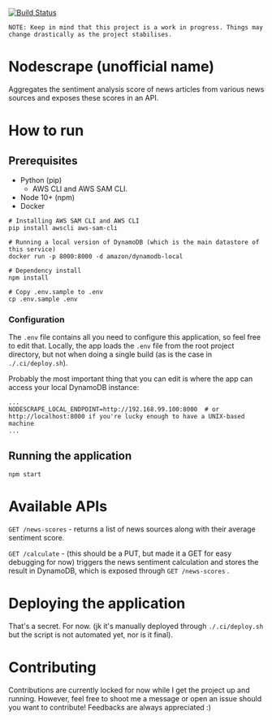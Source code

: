 [![Build Status](https://travis-ci.org/verzac/news-neutrality-scraper.svg?branch=master)](https://travis-ci.org/verzac/news-neutrality-scraper)

```
NOTE: Keep in mind that this project is a work in progress. Things may change drastically as the project stabilises.
```

# Nodescrape (unofficial name)
Aggregates the sentiment analysis score of news articles from various news sources and exposes these scores in an API.

# How to run
## Prerequisites
* Python (pip)
    * AWS CLI and AWS SAM CLI.
* Node 10+ (npm)
* Docker

```
# Installing AWS SAM CLI and AWS CLI
pip install awscli aws-sam-cli

# Running a local version of DynamoDB (which is the main datastore of this service)
docker run -p 8000:8000 -d amazon/dynamodb-local

# Dependency install
npm install

# Copy .env.sample to .env
cp .env.sample .env
```
### Configuration
The `.env` file contains all you need to configure this application, so feel free to edit that. Locally, the app loads the `.env` file from the root project directory, but not when doing a single build (as is the case in `./.ci/deploy.sh`).

Probably the most important thing that you can edit is where the app can access your local DynamoDB instance:
```
...
NODESCRAPE_LOCAL_ENDPOINT=http://192.168.99.100:8000  # or http://localhost:8000 if you're lucky enough to have a UNIX-based machine
...
```

## Running the application
```
npm start
```

# Available APIs
`GET /news-scores` - returns a list of news sources along with their average sentiment score.

`GET /calculate` - (this should be a PUT, but made it a GET for easy debugging for now) triggers the news sentiment calculation and stores the result in DynamoDB, which is exposed through `GET /news-scores` .

# Deploying the application
That's a secret. For now. (jk it's manually deployed through `./.ci/deploy.sh` but the script is not automated yet, nor is it final).

# Contributing
Contributions are currently locked for now while I get the project up and running. However, feel free to shoot me a message or open an issue should you want to contribute! Feedbacks are always appreciated :)